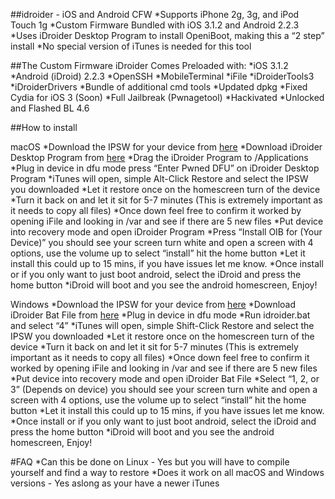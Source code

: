 ##idroider - iOS and Android CFW
*Supports iPhone 2g, 3g, and iPod Touch 1g
*Custom Firmware Bundled with iOS 3.1.2 and Android 2.2.3
*Uses iDroider Desktop Program to install OpeniBoot, making this a “2 step” install
*No special version of iTunes is needed for this tool

##The Custom Firmware
iDroider Comes Preloaded with:
*iOS 3.1.2
*Android (iDroid) 2.2.3
*OpenSSH
*MobileTerminal
*iFile
*iDroiderTools3
*iDroiderDrivers
*Bundle of additional cmd tools
*Updated dpkg
*Fixed Cydia for iOS 3 (Soon)
*Full Jailbreak (Pwnagetool)
*Hackivated
*Unlocked and Flashed BL 4.6

##How to install

macOS
*Download the IPSW for your device from [here](link)
*Download iDroider Desktop Program from [here](link)
*Drag the iDroider Program to /Applications 
*Plug in device in dfu mode press “Enter Pwned DFU” on iDroider Desktop Program
*iTunes will open, simple Alt-Click Restore and select the IPSW you downloaded
*Let it restore once on the homescreen turn of the device
*Turn it back on and let it sit for 5-7 minutes (This is extremely important as it needs to copy all files)
*Once down feel free to confirm it worked by opening iFile and looking in /var and see if there are 5 new files
*Put device into recovery mode and open iDroider Program 
*Press “Install OIB for (Your Device)” you should see your screen turn white and open a screen with 4 options, use the volume up to select “install” hit the home button 
*Let it install this could up to 15 mins, if you have issues let me know.
*Once install or if you only want to just boot android, select the iDroid and press the home button
*iDroid will boot and you see the android homescreen, Enjoy!

Windows
*Download the IPSW for your device from [here](link)
*Download iDroider Bat File from [here](link)
*Plug in device in dfu mode 
*Run idroider.bat and select “4”
*iTunes will open, simple Shift-Click Restore and select the IPSW you downloaded
*Let it restore once on the homescreen turn of the device
*Turn it back on and let it sit for 5-7 minutes (This is extremely important as it needs to copy all files)
*Once down feel free to confirm it worked by opening iFile and looking in /var and see if there are 5 new files
*Put device into recovery mode and open iDroider Bat File
*Select  “1, 2, or 3” (Depends on device) you should see your screen turn white and open a screen with 4 options, use the volume up to select “install” hit the home button 
*Let it install this could up to 15 mins, if you have issues let me know.
*Once install or if you only want to just boot android, select the iDroid and press the home button
*iDroid will boot and you see the android homescreen, Enjoy!

#FAQ
*Can this be done on Linux - Yes but you will have to compile yourself and find a way to restore
*Does it work on all macOS and Windows versions - Yes aslong as your have a newer iTunes 
